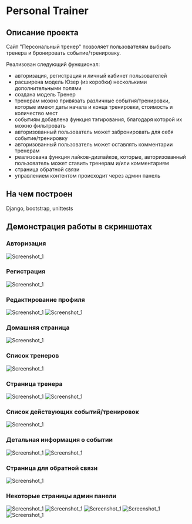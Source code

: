 # Personal Trainer

## Описание проекта

Сайт "Персональный тренер" позволяет пользователям выбрать тренера и бронировать событие/тренировку.

Реализован следующий функционал:
* авторизация, регистрация и личный кабинет пользователей
* расширена модель Юзер (из коробки) несколькими дополнительными полями
* создана модель Тренер
* тренерам можно привязать различные события/тренировки, которые имеют даты начала и конца тренировки, стоимость и количество мест
* событиям добавлена функция тэгирования, благодаря которой их можно фильтровать
* авторизованный пользователь может забронировать для себя событие/тренировку
* авторизованный пользователь может оставлять комментарии тренерам
* реализована функция лайков-дизлайков, которые, авторизованный пользователь может ставить тренерам и/или комментариям
* страница обратной связи
* управлением контентом происходит через админ панель

## На чем построен

Django, bootstrap, unittests

## Демонстрация работы в скриншотах

### Авторизация

![Screenshot_1](/screenshots/account_login.png)

### Регистрация

![Screenshot_1](/screenshots/account_register.png)

### Редактирование профиля

![Screenshot_1](/screenshots/account_edit.png)
![Screenshot_1](/screenshots/account_change_password.png)

### Домашняя страница

![Screenshot_1](/screenshots/home.png)

### Список тренеров

![Screenshot_1](/screenshots/all_trainers.png)

### Страница тренера

![Screenshot_1](/screenshots/trainer_detail.png)
![Screenshot_1](/screenshots/trainer_detail_bottom.png)

### Список действующих событий/тренировок

![Screenshot_1](/screenshots/all_events.png)

### Детальная информация о событии

![Screenshot_1](/screenshots/event_detail.png)
![Screenshot_1](/screenshots/event_detail_booked.png)

### Страница для обратной связи

![Screenshot_1](/screenshots/contact.png)

### Некоторые страницы админ панели

![Screenshot_1](/screenshots/admin_trainers.png)
![Screenshot_1](/screenshots/admin_trainer_edit.png)
![Screenshot_1](/screenshots/admin_events.png)
![Screenshot_1](/screenshots/admin_event_edit.png)
![Screenshot_1](/screenshots/admin_comment_edit.png)
